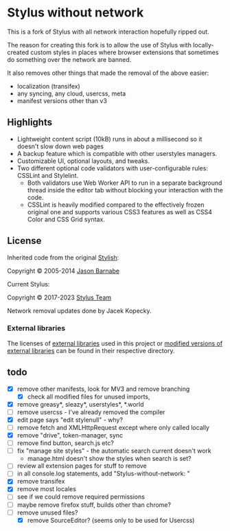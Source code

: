 # Stylus without network

This is a fork of Stylus with all network interaction hopefully ripped out.

The reason for creating this fork is to allow the use of Stylus with
locally-created custom styles in places where browser extensions that
sometimes do something over the network are banned.

It also removes other things that made the removal of the above easier:

- localization (transifex)
- any syncing, any cloud, usercss, meta
- manifest versions other than v3

## Highlights

- Lightweight content script (10kB) runs in about a millisecond so it doesn't slow down web pages
- A backup feature which is compatible with other userstyles managers.
- Customizable UI, optional layouts, and tweaks.
- Two different optional code validators with user-configurable rules: CSSLint and Stylelint.
  - Both validators use Web Worker API to run in a separate background thread inside the editor tab without blocking your interaction with the code.
  - CSSLint is heavily modified compared to the effectively frozen original one and supports various CSS3 features as well as CSS4 Color and CSS Grid syntax.

## License

Inherited code from the original [Stylish](https://github.com/stylish-userstyles/stylish/):

Copyright &copy; 2005-2014 [Jason Barnabe](jason.barnabe@gmail.com)

Current Stylus:

Copyright &copy; 2017-2023 [Stylus Team](https://github.com/openstyles/stylus/graphs/contributors)

Network removal updates done by Jacek Kopecky.

### External libraries

The licenses of [external libraries](./vendor) used in this project or [modified versions of external libraries](./vendor-overwrites) can be found in their respective directory.

## todo

- [x] remove other manifests, look for MV3 and remove branching
  - [x] check all modified files for unused imports,
- [x] remove greasy*, sleazy*, userstyles*, *.world
- [ ] remove usercss - I've already removed the compiler
- [x] edit page says "edit stylenull" - why?
- [ ] remove fetch and XMLHttpRequest except where only called locally
- [x] remove "drive", token-manager, sync
- [ ] remove find button, search.js etc?
- [ ] fix "manage site styles" - the automatic search current doesn't work
  - manage.html doesn't show the styles when search is set?
- [ ] review all extension pages for stuff to remove
- [ ] in all console.log statements, add "Stylus-without-network: "
- [x] remove transifex
- [x] remove most locales
- [ ] see if we could remove required permissions
- [ ] maybe remove firefox stuff, builds other than chrome?
- [ ] remove unused files?
  - [x] remove SourceEditor? (seems only to be used for Usercss)
